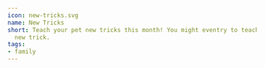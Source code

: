 ```yaml
---
icon: new-tricks.svg
name: New Tricks
short: Teach your pet new tricks this month! You might eventry to teach your cat a
  new trick.
tags:
- family
---
```

